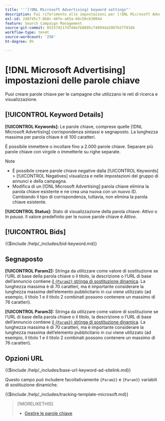 ```yaml
---
title: '''[!DNL Microsoft Advertising] keyword settings"'
description: Fai riferimento alle impostazioni per [!DNL Microsoft Advertising] parole chiave.
exl-id: 248f45c7-8b8c-46fe-a65a-66c50c630044
feature: Search Campaign Management
source-git-commit: 052574217d7ddafb8895c74094da5997b5ff83db
workflow-type: tm+mt
source-wordcount: '256'
ht-degree: 0%

---
```


# [!DNL Microsoft Advertising] impostazioni delle parole chiave

Puoi creare parole chiave per le campagne che utilizzano le reti di ricerca e visualizzazione.

## [!UICONTROL Keyword Details]

**[!UICONTROL Keywords]:** Le parole chiave, comprese quelle [!DNL Microsoft Advertising] corrispondenza sintassi e segnaposto. La lunghezza massima per parola chiave è di 100 caratteri.

È possibile immettere o incollare fino a 2.000 parole chiave. Separare più parole chiave con virgole o immetterle su righe separate.

>[!NOTE]
>
>* È possibile creare parole chiave negative dalla [!UICONTROL Keywords] > [!UICONTROL Negatives] visualizza e nelle impostazioni del gruppo di annunci e della campagna.
>* Modifica di un [!DNL Microsoft Advertising] parola chiave elimina la parola chiave esistente e ne crea una nuova con un nuovo ID. Cambiando il tipo di corrispondenza, tuttavia, non elimina la parola chiave esistente.

**[!UICONTROL Status]:** Stato di visualizzazione della parola chiave: *Attivo* o *In pausa*. Il valore predefinito per le nuove parole chiave è *Attivo*.

## [!UICONTROL Bids]

<!-- **[!UICONTROL Bid]:** -->

{{$include /help/_includes/bid-keyword.md}}

## Segnaposto

**[!UICONTROL Param2]:** Stringa da utilizzare come valore di sostituzione se l’URL di base della parola chiave o il titolo, la descrizione o l’URL di base dell’annuncio contiene [il `{Param2}` stringa di sostituzione dinamica](https://help.bingads.microsoft.com/#apex/3/en/53079/0). La lunghezza massima è di 70 caratteri, ma è importante considerare la lunghezza massima dell’elemento pubblicitario in cui viene utilizzato (ad esempio, il titolo 1 e il titolo 2 combinati possono contenere un massimo di 76 caratteri).

**[!UICONTROL Param3]:** Stringa da utilizzare come valore di sostituzione se l’URL di base della parola chiave o il titolo, la descrizione o l’URL di base dell’annuncio contiene [il `{Param3}` stringa di sostituzione dinamica](https://help.bingads.microsoft.com/#apex/3/en/53079/0). La lunghezza massima è di 70 caratteri, ma è importante considerare la lunghezza massima dell’elemento pubblicitario in cui viene utilizzato (ad esempio, il titolo 1 e il titolo 2 combinati possono contenere un massimo di 76 caratteri).

## Opzioni URL

<!-- **[!UICONTROL Base URl]:** -->

{{$include /help/_includes/base-url-keyword-ad-sitelink.md}}

Questo campo può includere facoltativamente `{Param2}` e `{Param3}` variabili di sostituzione dinamiche.

<!-- **[!UICONTROL Tracking Template]:** -->

{{$include /help/_includes/tracking-template-microsoft.md}}

>[!MORELIKETHIS]
>
>* [Gestire le parole chiave](/help/search-social-commerce/campaign-management/campaigns/keyword-manage.md)
